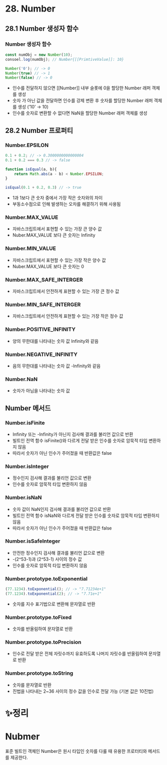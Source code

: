 # 28. Number

## 28.1 Number 생성자 함수

### Number 생성자 함수

```jsx
const numObj = new Number(10);
consoel.log(numObj); // Number{[[PrimtiveValue]]: 10}

Number('0'); // -> 0
Number(true) // -> 1
Number(false) // -> 0
```

- 인수를 전달하지 않으면 [[Number]] 내부 슬롯에 0을 할당한 Number 래퍼 객체를 생성
- 숫자 가 아닌 값을 전달하면 인수를 강제 변환 후 숫자를 할당한 Number 래퍼 객체를 생성 (’10’ → 10)
- 인수를 숫자로 변환할 수 없다면 NaN을 할당한 Number 래퍼 객체를 생성

## 28.2  Number 프로퍼티

### Number.EPSILON

```jsx
0.1 + 0.2; // -> 0.3000000000000004
0.1 + 0.2 === 0.3 // -> false

function isEqual(a, b){
	return Math.abs(a - b) < Number.EPSILON;
}

isEqual(0.1 + 0.2, 0.3) // -> true
```

- 1과 1보다 큰 숫자 중에서 가장 작은 숫자와의 차이
- 부동소수점으로 인해 발생하는 오차를 해결하기 위해 사용됨

### Number.MAX_VALUE

- 자바스크립트에서 표현할 수 있는 가장 큰 양수 값
- Nuber.MAX_VALUE 보다 큰 숫자는 Infinity

### Number.MIN_VALUE

- 자바스크립트에서 표현할 수 있는 가장 작은 양수 값
- Nuber.MAX_VALUE 보다 큰 숫자는 0

### Number.MAX_SAFE_INTERGER

- 자바스크립트에서 안전하게 표현할 수 있는 가장 큰 정수 값

### Number.MIN_SAFE_INTERGER

- 자바스크립트에서 안전하게 표현할 수 있는 가장 작은 정수 값

### Number.POSITIVE_INFINITY

- 양의 무한대를 나타내는 숫자 값 Infinity와 같음

### Number.NEGATIVE_INFINITY

- 음의 무한대를 나타내는 숫자 값 -Infinity와 같음

### Number.NaN

- 숫자가 아님을 나타내는 숫자 값

## Number 메서드

### Number.isFinite

- Infinity 또는 -Infinity가 아닌지 검사해 결과를 불리언 값으로 반환
- 빌트인 전역 함수 isFinite()와 다르게 전달 받은 인수를 숫자로 암묵적 타입 변환하지 않음
- 따라서 숫자가 아닌 인수가 주어졌을 때 반환값은 false

### Number.isInteger

- 정수인지 검사해 결과를 불리언 값으로 변환
- 인수를 숫자로 암묵적 타입 변환하지 않음

### Number.isNaN

- 숫자 값이 NaN인지 검사해 결과를 불리언 값으로 반환
- 빌트인 전역 함수 isNaN와 다르게 전달 받은 인수를 숫자로 암묵적 타입 변환하지 않음
- 따라서 숫자가 아닌 인수가 주어졌을 때 반환값은 false

### Number.isSafeInteger

- 안전한 정수인지 검사해 결과를 불리언 값으로 변환
- -(2^53-1)과 (2^53-1) 사이의 정수 값
- 인수를 숫자로 암묵적 타입 변환하지 않음

### Number.prototype.toExponential

```jsx
(77.1234).toExponential(); // -> "7.71234e+1"
(77.1234).toExponential(2); // -> "7.71e+1"
```

- 숫자를 지수 표기법으로 변환해 문자열로 반환

### Number.prototype.toFixed

- 숫자를 반올림하여 문자열로 반환

### Number.prototype.toPrecision

- 인수로 전달 받은 전체 자릿수까지 유효하도록 나머지 자릿수를 반올림하여 문자열로 반환

### Number.prototype.toString

- 숫자를 문자열로 반환
- 진법을 나타내는 2~36 사이의 정수 값을 인수로 전달 가능 (기본 값은 10진법)

# ✨정리

# Nubmer

표준 빌트인 객체인 Number은 원시 타입인 숫자를 다룰 때 유용한 프로터티와 메서드를 제공한다.
